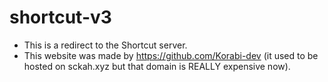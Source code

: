 # shortcut-v3
- This is a redirect to the Shortcut server.
- This website was made by https://github.com/Korabi-dev (it used to be hosted on sckah.xyz but that domain is REALLY expensive now).
